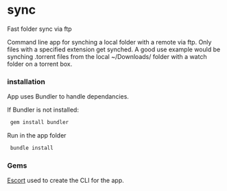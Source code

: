 # sync
Fast folder sync via ftp

Command line app for synching a local folder with a remote via ftp. Only files with a specified extension get synched. A
good use example would be synching .torrent files from the local ~/Downloads/ folder with a watch folder on a torrent box.

### installation 
App uses Bundler to handle dependancies.

If Bundler is not installed: 
```bash
 gem install bundler
``` 

Run in the app folder
```bash
 bundle install
``` 

### Gems
[Escort](https://github.com/skorks/escort) used to create the CLI for the app. 

